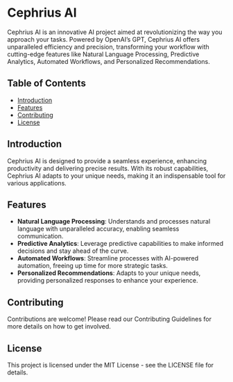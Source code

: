 # Cephrius AI

Cephrius AI is an innovative AI project aimed at revolutionizing the way you approach your tasks. Powered by OpenAI’s GPT, Cephrius AI offers unparalleled efficiency and precision, transforming your workflow with cutting-edge features like Natural Language Processing, Predictive Analytics, Automated Workflows, and Personalized Recommendations.

## Table of Contents

- [Introduction](#introduction)
- [Features](#features)
- [Contributing](#contributing)
- [License](#license)

## Introduction

Cephrius AI is designed to provide a seamless experience, enhancing productivity and delivering precise results. With its robust capabilities, Cephrius AI adapts to your unique needs, making it an indispensable tool for various applications.

## Features

- **Natural Language Processing**: Understands and processes natural language with unparalleled accuracy, enabling seamless communication.
- **Predictive Analytics**: Leverage predictive capabilities to make informed decisions and stay ahead of the curve.
- **Automated Workflows**: Streamline processes with AI-powered automation, freeing up time for more strategic tasks.
- **Personalized Recommendations**: Adapts to your unique needs, providing personalized responses to enhance your experience.


## Contributing
Contributions are welcome! Please read our Contributing Guidelines for more details on how to get involved.

## License
This project is licensed under the MIT License - see the LICENSE file for details.